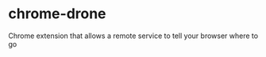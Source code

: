 chrome-drone
============

Chrome extension that allows a remote service to tell your browser where to go
